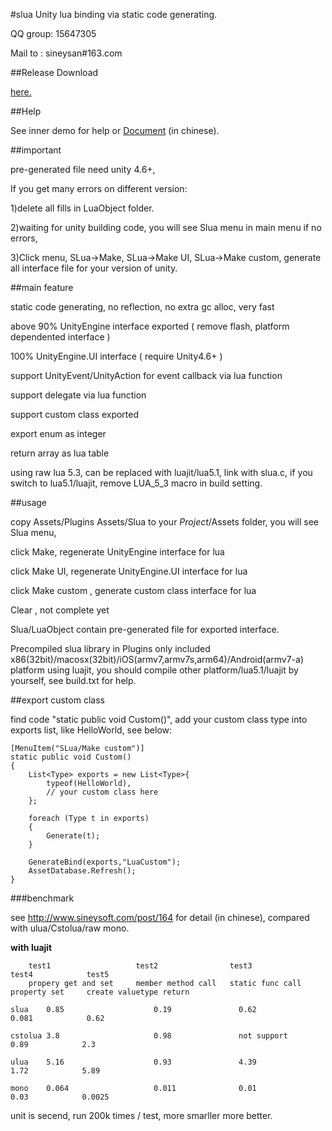 #slua
Unity lua binding via static code generating.

QQ group: 15647305

Mail to : sineysan#163.com


##Release Download

[here.](https://github.com/pangweiwei/slua/releases/latest)

##Help

See inner demo for help or [Document](doc.md) (in chinese).

##important

pre-generated file need unity 4.6+, 

If you get many errors on different version:

1)delete all fills in LuaObject folder.

2)waiting for unity building code, you will see Slua menu in main menu if no errors,

3)Click menu, SLua->Make, SLua->Make UI, SLua->Make custom, generate all interface file for your version of unity.



##main feature

static code generating, no reflection, no extra gc alloc, very fast

above 90% UnityEngine interface exported ( remove flash, platform dependented interface )

100% UnityEngine.UI interface ( require Unity4.6+ )

support UnityEvent/UnityAction for event callback via lua function

support delegate via lua function

support custom class exported

export enum as integer

return array as lua table

using raw lua 5.3, can be replaced with luajit/lua5.1, link with slua.c, if you switch to lua5.1/luajit, remove LUA_5_3 macro in build setting.

##usage

copy Assets/Plugins Assets/Slua to your $Project$/Assets folder, you will see Slua menu, 

click Make, regenerate UnityEngine interface for lua

click Make UI, regenerate UnityEngine.UI interface for lua

click Make custom , generate custom class interface for lua

Clear , not complete yet

Slua/LuaObject contain pre-generated file for exported interface.

Precompiled slua library in Plugins only included x86(32bit)/macosx(32bit)/iOS(armv7,armv7s,arm64)/Android(armv7-a) platform using luajit, you should compile other platform/lua5.1/luajit by yourself, see build.txt for help.

##export custom class

find code "static public void Custom()", add your custom class type into exports list, like HelloWorld, see below:

    [MenuItem("SLua/Make custom")]
    static public void Custom()
    {
        List<Type> exports = new List<Type>{
			typeof(HelloWorld),
			// your custom class here
		};

        foreach (Type t in exports)
        {
            Generate(t);
        }

        GenerateBind(exports,"LuaCustom");
        AssetDatabase.Refresh();
    }


###benchmark

see http://www.sineysoft.com/post/164 for detail (in chinese), compared with ulua/Cstolua/raw mono.

**with luajit**


        test1	                test2	             test3	            test4 	         test5 
		propery get and set		member method call   static func call   property set     create valuetype return
				
    slua	0.85		            0.19			   0.62				   0.081			0.62

    cstolua	3.8	                    0.98	           not support	        0.89	        2.3

    ulua	5.16	                0.93	           4.39	                1.72	        5.89
 
    mono	0.064	                0.011	           0.01	                0.03	        0.0025

unit is secend, run 200k times / test, more smarller more better.

